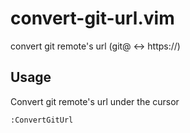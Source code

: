 # convert-git-url.vim

convert git remote's url (git@ &lt;-> https://)

## Usage

Convert git remote's url under the cursor

`:ConvertGitUrl`

